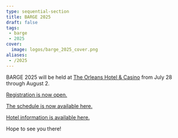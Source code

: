 ```yaml
---
type: sequential-section
title: BARGE 2025
draft: false
tags:
 - barge
 - 2025
cover:
  image: logos/barge_2025_cover.png
aliases:
 - /2025
---
```


BARGE 2025 will be held at [The Orleans Hotel &
Casino](https://orleans.boydgaming.com/) from July 28 through August 2.

[Registration is now open.](https://barge.regfox.com/barge-2025)

[The schedule is now available here.](schedule/)

[Hotel information is available here.](hotel/)

Hope to see you there!
